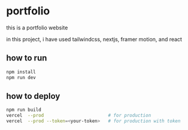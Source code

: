 # portfolio

this is a portfolio website

in this project, i have used tailwindcss, nextjs, framer motion, and react

## how to run

```bash
npm install
npm run dev
```

## how to deploy

```bash
npm run build
vercel  --prod                        # for production
vercel  --prod --token=<your-token>   # for production with token
```                                                                                 